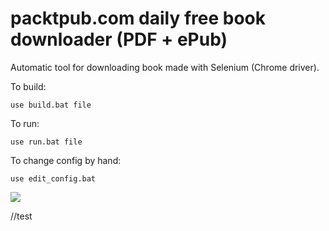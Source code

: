 # packtpub.com daily free book downloader (PDF + ePub)

Automatic tool for downloading book made with Selenium (Chrome driver).

To build:

`use build.bat file`

To run:

`use run.bat file`

To change config by hand:

`use edit_config.bat`

<img src="http://i.imgur.com/47LB6R4.png">

//test